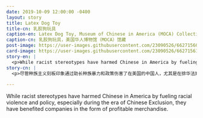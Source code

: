 ```yaml
---
date: 2019-10-09 12:00:00 -0400
layout: story
title: Latex Dog Toy
title-cn: 乳胶狗玩具
caption-en: Latex Dog Toy, Museum of Chinese in America (MOCA) Collection
caption-cn: 乳胶狗玩具，美国华人博物馆（MOCA）馆藏
post-image: https://user-images.githubusercontent.com/23090526/66271560-7247ef00-e82d-11e9-9cff-311565d9c3f2.jpg
card-image: https://user-images.githubusercontent.com/23090526/66271561-72e08580-e82d-11e9-9a90-16e6343ab6fa.jpg
story-en: |
  <p>While racist stereotypes have harmed Chinese in America by fueling racial violence and policy, especially during the era of Chinese Exclusion, they have benefited companies in the form of profitable merchandise. This American-produced latex dog toy for a “very important pet” depicts a slant-eyed Asian character in a vague karate uniform and pose. Such a toy reduces Chinese personhood to a monolithic Asian stereotype and literally objectifies and demotes Asians below even the rank of animal. While the production date of this toy is unknown, racist stereotypes of Asians and other races continue to be turned into merchandise, such as the notorious Abercrombie & Fitch t-shirts of 2002 which included such depictions as the Wong Brothers laundry service with the tagline “Two Wongs can make it white.”</p>
story-cn: |
  <p>尽管种族主义刻板印象通过助长种族暴力和政策伤害了在美国的中国人，尤其是在排华法案期间，但它们却让企业从有利可图的商品中获益。这个美国生产的乳胶狗玩具是为一种“非常重要的宠物”设计的，它描绘了一个斜眼的亚洲形象，穿着泛泛的空手道服装，摆着某个姿势。这样的玩具将中国人的人格贬低为固有的亚洲人刻板印象，字里行间将亚洲人贬抑到动物的等级之下。虽然这款玩具的生产日期尚不清楚，但对亚洲人和其他种族歧视的刻板印象仍然在继续在商品中体现，比如2002年臭名昭著的Abercrombie & Fitch的T恤衫，上面描述的是黄氏兄弟（Wong Brothers）的洗衣店，标签行上说，“两个黄可以使它变白”。</p>
  
---
```

While racist stereotypes have harmed Chinese in America by fueling racial violence and policy, especially during the era of Chinese Exclusion, they have benefited companies in the form of profitable merchandise.
